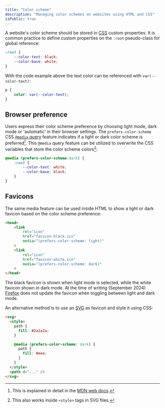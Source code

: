 ```yaml
---
title: "Color scheme"
description: "Managing color schemes on websites using HTML and CSS"
isPublic: true
---
```

A website's color scheme should be stored in [CSS](css) custom properties. It
is common practice to define custom properties on the `:root` pseudo-class for
global reference:

```css
:root {
    --color-text: black;
    --color-base: white;
}
```

With the code example above the text color can be referenced with
`var(--color-text)`:

```css
p {
    color: var(--color-text);
}
```

## Browser preference

Users express their color scheme preference by choosing light mode, dark mode
or 'automatic' in their browser settings. The `prefers-color-scheme` CSS
[`@media` query](media-query) feature indicates if a light or dark color scheme
is preferred[^1]. This `@media` query feature can be utilized to overwrite the
CSS variables that store the color scheme colors[^2]:

```css
@media (prefers-color-scheme:dark) {
    :root {
        --color-text: white;
        --color-base: black;
    }
}
```

[^1]: This is explained in detail in the [MDN web docs](https://developer.mozilla.org/en-US/docs/Web/CSS/@media/prefers-color-scheme).
[^2]: This also works inside `<style>` tags in SVG files.

## Favicons

The same media feature can be used inside HTML to show a light or dark favicon
based on the color scheme preference:

```html
<head>
    <link
        rel="icon"
        href="favicon-black.ico"
        media="(prefers-color-scheme: light)"
    >
    <link
        rel="icon"
        href="favicon-white.ico"
        media="(prefers-color-scheme: dark)"
    >
</head>
```

The black favicon is shown when light mode is selected, while the white favicon
shown in dark mode. At the time of writing (September 2024)
[Firefox](https://www.mozilla.org/en-US/firefox/) does not update the favicon
when toggling between light and dark mode.

An alternative method is to use an [SVG](svg) as favicon and style it using
CSS:

```html
<svg>
  <style>
    path {
      fill: #2a2a2a;
    }

    @media (prefers-color-scheme: dark) {
      path {
        fill: #eee;
      }
    }
  </style>
  <path d="..." />
</svg>
```
